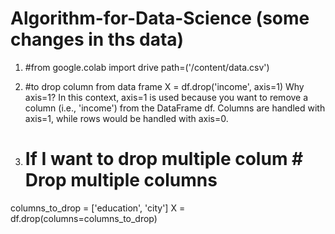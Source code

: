 # Algorithm-for-Data-Science  (some changes in ths data)


1. #from google.colab import drive
path=('/content/data.csv')

2. #to drop column from data frame
X = df.drop('income', axis=1)
Why axis=1?
In this context, axis=1 is used because you want to remove a column (i.e., 'income') from the DataFrame df. Columns are handled with axis=1, while rows would be handled with axis=0.

3. # If I want to drop  multiple colum # Drop multiple columns
columns_to_drop = ['education', 'city']
X = df.drop(columns=columns_to_drop)
